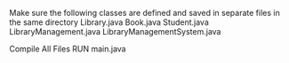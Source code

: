 Make sure the following classes are defined and saved in separate files in the same directory
Library.java
Book.java
Student.java
LibraryManagement.java
LibraryManagementSystem.java

Compile All Files
RUN main.java
